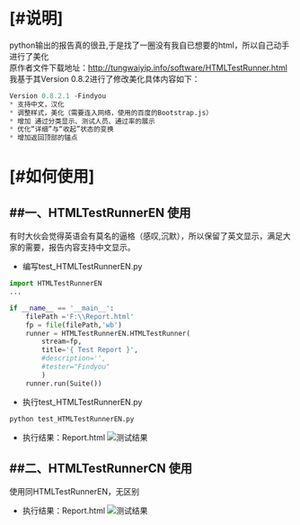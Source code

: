[#说明]
=========================
python输出的报告真的很丑,于是找了一圈没有我自已想要的html，所以自己动手进行了美化<br>
原作者文件下载地址：http://tungwaiyip.info/software/HTMLTestRunner.html<br>
我基于其Version 0.8.2进行了修改美化具体内容如下：<br>
```python
Version 0.8.2.1 -Findyou
* 支持中文，汉化
* 调整样式，美化（需要连入网络，使用的百度的Bootstrap.js）
* 增加 通过分类显示、测试人员、通过率的展示
* 优化“详细”与“收起”状态的变换
* 增加返回顶部的锚点
```
[#如何使用]
=========================
##一、HTMLTestRunnerEN 使用
--------------------------
有时大伙会觉得英语会有莫名的逼格（感叹,沉默），所以保留了英文显示，满足大家的需要，报告内容支持中文显示。
<br>
* 编写test_HTMLTestRunnerEN.py<br>
```python
import HTMLTestRunnerEN
...

if __name__ == '__main__':
    filePath ='F:\\Report.html'
    fp = file(filePath,'wb')
    runner = HTMLTestRunnerEN.HTMLTestRunner(
        stream=fp,
        title='{ Test Report }',
        #description='',
        #tester="Findyou"
        )
    runner.run(Suite())
```

* 执行test_HTMLTestRunnerEN.py<br>
```python
python test_HTMLTestRunnerEN.py
```

* 执行结果：Report.html
![](https://github.com/findyou/python/blob/master/Report_EN.gif "测试结果") 

##二、HTMLTestRunnerCN 使用
--------------------------
使用同HTMLTestRunnerEN，无区别<br>
* 执行结果：Report.html
![](https://github.com/findyou/python/blob/master/Report_CN.gif "测试结果") 
